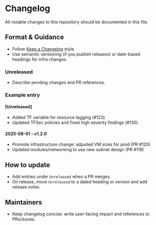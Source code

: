 # Changelog

All notable changes to this repository should be documented in this file.

## Format & Guidance
- Follow [Keep a Changelog](https://keepachangelog.com/en/1.0.0/) style.
- Use semantic versioning (if you publish releases) or date-based headings for infra changes.

### Unreleased
- Describe pending changes and PR references.

### Example entry
#### [Unreleased]
- Added TF variable for resource tagging (#123)
- Updated TFSec policies and fixed high severity findings (#130)

#### 2025-08-01 - v1.2.0
- Promote infrastructure change: adjusted VM sizes for prod (PR #120)
- Updated modules/networking to use new subnet design (PR #118)

## How to update
- Add entries under `Unreleased` when a PR merges.
- On release, move `Unreleased` to a dated heading or version and add release notes.

## Maintainers
- Keep changelog concise: write user-facing impact and references to PRs/issues.
